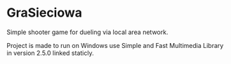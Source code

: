 # GraSieciowa
Simple shooter game for dueling via local area network.

Project is made to run on Windows use Simple and Fast Multimedia Library in version 2.5.0 linked staticly.
